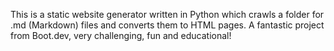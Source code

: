 This is a static website generator written in Python which crawls a folder for .md (Markdown) files and converts them to HTML pages.
A fantastic project from Boot.dev, very challenging, fun and educational!
